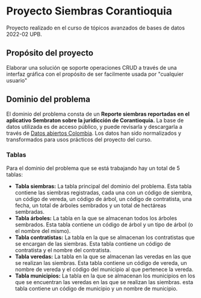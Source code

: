 # Proyecto Siembras Corantioquia
Proyecto realizado en el curso de tópicos avanzados de bases de datos 2022-02 UPB.

## Propósito del proyecto
Elaborar una solución qe soporte operaciones CRUD a través de una interfaz gráfica con el propósito de ser facilmente usada por "cualquier usuario"

## Dominio del problema
El dominio del problema consta de un **Reporte siembras reportadas en el aplicativo Sembraton sobre la juridicción de Corantioquia.**
La base de datos utilizada es de acceso público, y puede revisarla y descargarla a través de [Datos abiertos Colombia](https://www.datos.gov.co/Ambiente-y-Desarrollo-Sostenible/Siembras/4wun-xk5g). Los datos han sido normalizados y transformados para usos prácticos del proyecto del curso.

### Tablas
Para el dominio del problema que se está trabajando hay un total de 5 tablas:
- **Tabla siembras:** La tabla principal del dominio del problema. Esta tabla contiene las siembras registradas, cada una con un código de siembra, un código de vereda, un código de árbol, un código de contratista, una fecha, un total de árboles sembrados y un total de hectáreas sembradas.
- **Tabla árboles:** La tabla en la que se almacenan todos los árboles sembrados. Esta tabla contiene un código de árbol y un tipo de árbol (o el nombre del mismo).
- **Tabla contratistas:** La tabla en la que se almacenan los contratistas que se encargan de las siembras. Esta tabla contiene un código de contratista y el nombre del contratista.
- **Tabla veredas:** La tabla en la que se almacenan las veredas en las que se realizan las siembras. Esta tabla contiene un código de vereda, un nombre de vereda y el código del municipio al que pertenece la vereda.
- **Tabla municipios:** La tabla en la que se almacenan los municipios en los que se encuentran las veredas en las que se realizan las siembras. esta tabla contiene un código de municipio y un nombre de municipio.
